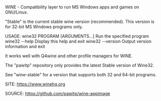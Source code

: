 
 WINE - Compatibility layer to run MS Windows apps and games on GNU/Linux.
 
 "Stable" is the current stable wine version (recommended).
 This version is for 32-bit MS Windows programs only.
 
 USAGE: wine32 PROGRAM [ARGUMENTS...]   Run the specified program
        wine32 --help                   Display this help and exit
        wine32 --version                Output version information and exit
        
 It works well with Q4wine and other profile managers for WINE.
 
 The "pawitp" repository only provides the latest Stable version of Wine32.
 
 See "wine-stable" for a version that supports both 32 and 64-bit programs.
 
 SITE: https://www.winehq.org

 SOURCE: https://github.com/pawitp/wine-appimage
